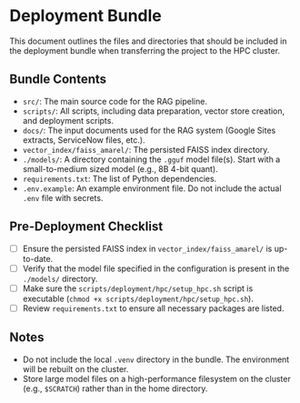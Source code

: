 # Deployment Bundle

This document outlines the files and directories that should be included in the deployment bundle when transferring the project to the HPC cluster.

## Bundle Contents

-   `src/`: The main source code for the RAG pipeline.
-   `scripts/`: All scripts, including data preparation, vector store creation, and deployment scripts.
-   `docs/`: The input documents used for the RAG system (Google Sites extracts, ServiceNow files, etc.).
-   `vector_index/faiss_amarel/`: The persisted FAISS index directory.
-   `./models/`: A directory containing the `.gguf` model file(s). Start with a small-to-medium sized model (e.g., 8B 4-bit quant).
-   `requirements.txt`: The list of Python dependencies.
-   `.env.example`: An example environment file. Do not include the actual `.env` file with secrets.

## Pre-Deployment Checklist

-   [ ] Ensure the persisted FAISS index in `vector_index/faiss_amarel/` is up-to-date.
-   [ ] Verify that the model file specified in the configuration is present in the `./models/` directory.
-   [ ] Make sure the `scripts/deployment/hpc/setup_hpc.sh` script is executable (`chmod +x scripts/deployment/hpc/setup_hpc.sh`).
-   [ ] Review `requirements.txt` to ensure all necessary packages are listed.

## Notes

-   Do not include the local `.venv` directory in the bundle. The environment will be rebuilt on the cluster.
-   Store large model files on a high-performance filesystem on the cluster (e.g., `$SCRATCH`) rather than in the home directory.